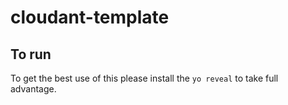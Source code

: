 # cloudant-template

## To run

To get the best use of this please install the ```yo reveal``` to take full advantage.
